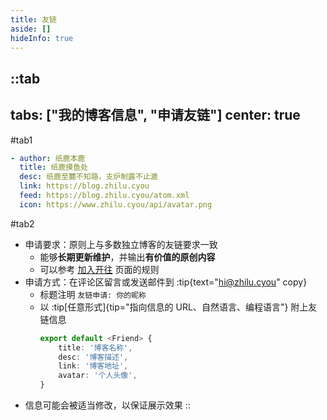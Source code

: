 ```yaml
---
title: 友链
aside: []
hideInfo: true
---
```


::tab
---
tabs: ["我的博客信息", "申请友链"]
center: true
---

#tab1

```yaml
- author: 纸鹿本鹿
  title: 纸鹿摸鱼处
  desc: 纸鹿至麓不知路，支炉制露不止漉
  link: https://blog.zhilu.cyou
  feed: https://blog.zhilu.cyou/atom.xml
  icon: https://www.zhilu.cyou/api/avatar.png
```

#tab2

- 申请要求：原则上与多数独立博客的友链要求一致
  - 能够**长期更新维护**，并输出**有价值的原创内容**
  - 可以参考 [加入开往](https://www.travellings.cn/docs/join.html) 页面的规则
- 申请方式：在评论区留言或发送邮件到 :tip{text="hi@zhilu.cyou" copy}
  - 标题注明 `友链申请: 你的昵称`
  - 以 :tip[任意形式]{tip="指向信息的 URL、自然语言、编程语言"} 附上友链信息
    ```ts
    export default <Friend> {
        title: '博客名称',
        desc: '博客描述',
        link: '博客地址',
        avatar: '个人头像',
    }
    ```
- 信息可能会被适当修改，以保证展示效果
::
